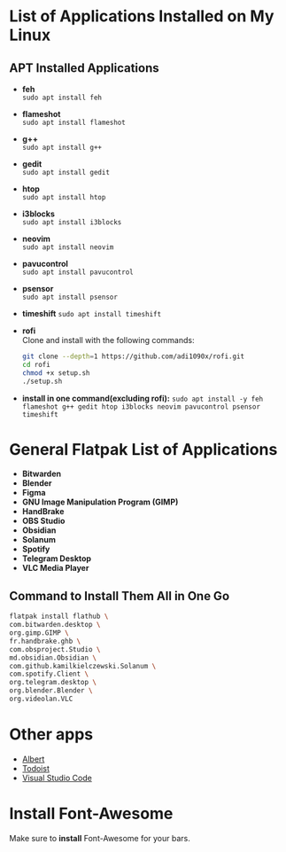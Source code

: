 # List of Applications Installed on My Linux
## APT Installed Applications
- **feh**  
  `sudo apt install feh`

- **flameshot**  
  `sudo apt install flameshot`

- **g++**  
  `sudo apt install g++`

- **gedit**  
  `sudo apt install gedit`

- **htop**  
  `sudo apt install htop`

- **i3blocks**  
  `sudo apt install i3blocks`

- **neovim**  
  `sudo apt install neovim`

- **pavucontrol**  
  `sudo apt install pavucontrol`

- **psensor**  
  `sudo apt install psensor`

- **timeshift**
  `sudo apt install timeshift`
  
- **rofi**  
  Clone and install with the following commands:
  ```bash
  git clone --depth=1 https://github.com/adi1090x/rofi.git
  cd rofi
  chmod +x setup.sh
  ./setup.sh
  
- **install in one command(excluding rofi):**
  `sudo apt install -y feh flameshot g++ gedit htop i3blocks neovim pavucontrol psensor timeshift`

# General Flatpak List of Applications
- **Bitwarden**  
- **Blender**  
- **Figma**  
- **GNU Image Manipulation Program (GIMP)**  
- **HandBrake**  
- **OBS Studio**  
- **Obsidian**  
- **Solanum**  
- **Spotify**  
- **Telegram Desktop**  
- **VLC Media Player**

## Command to Install Them All in One Go
```bash
flatpak install flathub \
com.bitwarden.desktop \
org.gimp.GIMP \
fr.handbrake.ghb \
com.obsproject.Studio \
md.obsidian.Obsidian \
com.github.kamilkielczewski.Solanum \
com.spotify.Client \
org.telegram.desktop \
org.blender.Blender \
org.videolan.VLC
```

# Other apps 
- [Albert](https://software.opensuse.org/download/package.iframe?project=home:manuelschneid3r&package=albert&acolor=00cccc&hcolor=00aaaa&locale=en)
- [Todoist](https://www.todoist.com/downloads)
- [Visual Studio Code](https://code.visualstudio.com/download)



# Install Font-Awesome
Make sure to **install** Font-Awesome for your bars.

 
